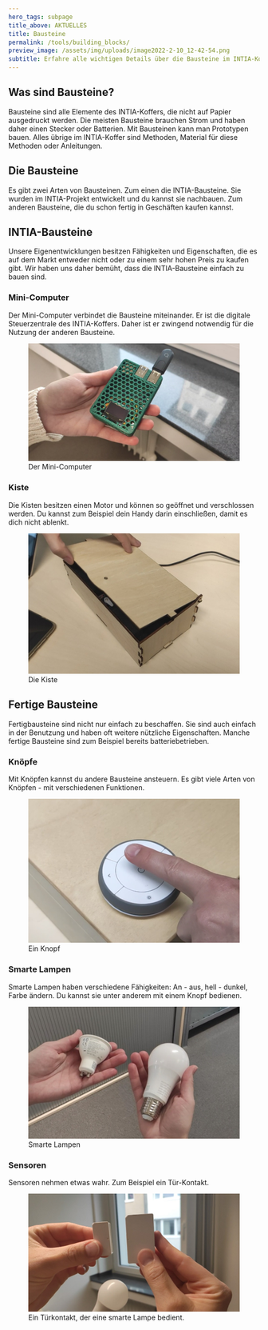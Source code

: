 ```yaml
---
hero_tags: subpage
title_above: AKTUELLES
title: Bausteine
permalink: /tools/building_blocks/
preview_image: /assets/img/uploads/image2022-2-10_12-42-54.png
subtitle: Erfahre alle wichtigen Details über die Bausteine im INTIA-Koffer.
---
```


## Was sind Bausteine?

Bausteine sind alle Elemente des INTIA-Koffers, die nicht auf Papier ausgedruckt werden. Die meisten Bausteine brauchen Strom und haben daher einen Stecker oder Batterien. Mit Bausteinen kann man Prototypen bauen. Alles übrige im INTIA-Koffer sind Methoden, Material für diese Methoden oder Anleitungen.

## Die Bausteine

Es gibt zwei Arten von Bausteinen. Zum einen die INTIA-Bausteine. Sie wurden im INTIA-Projekt entwickelt und du kannst sie nachbauen. Zum anderen Bausteine, die du schon fertig in Geschäften kaufen kannst.

## INTIA-Bausteine

Unsere Eigenentwicklungen besitzen Fähigkeiten und Eigenschaften, die es auf dem Markt entweder nicht oder zu einem sehr hohen Preis zu kaufen gibt. Wir haben uns daher bemüht, dass die INTIA-Bausteine einfach zu bauen sind.

### Mini-Computer

Der Mini-Computer verbindet die Bausteine miteinander. Er ist die digitale Steuerzentrale des INTIA-Koffers. Daher ist er zwingend notwendig für die Nutzung der anderen Bausteine.
<figure>
<img src="/assets/img/tools/building_blocks/mini_computer.jpg" alt="Der Mini-Computer ist die digitale Steuerzentrale des INTIA-Koffers." class="content_image">
<figcaption>Der Mini-Computer</figcaption>
</figure>

### **Kiste**

Die Kisten besitzen einen Motor und können so geöffnet und verschlossen werden. Du kannst zum Beispiel dein Handy darin einschließen, damit es dich nicht ablenkt.
<figure>
<img src="/assets/img/tools/building_blocks/kiste_mit_motor.jpg" alt="Dank des Motors können die Kisten geöffnet und verschlossen werden." class="content_image">
<figcaption>Die Kiste</figcaption>
</figure>

## Fertige Bausteine

Fertigbausteine sind nicht nur einfach zu beschaffen. Sie sind auch einfach in der Benutzung und haben oft weitere nützliche Eigenschaften. Manche fertige Bausteine sind zum Beispiel bereits batteriebetrieben.

### Knöpfe

Mit Knöpfen kannst du andere Bausteine ansteuern. Es gibt viele Arten von Knöpfen - mit verschiedenen Funktionen.
<figure>
<img src="/assets/img/tools/building_blocks/knopf.jpg" alt="Es gibt unterschiedliche Knöpfe. Mit diesem Knopf können Bausteine gesteuert werden." class="content_image">
<figcaption>Ein Knopf</figcaption>
</figure>

### Smarte Lampen

Smarte Lampen haben verschiedene Fähigkeiten: An - aus, hell - dunkel, Farbe ändern. Du kannst sie unter anderem mit einem Knopf bedienen.
<figure>
<img src="/assets/img/tools/building_blocks/smarte_lampen.jpg" alt="Smarte Lampen können zum Beispiel mit einem Knopf bedient werden." class="content_image">
<figcaption>Smarte Lampen</figcaption>
</figure>

### Sensoren

Sensoren nehmen etwas wahr. Zum Beispiel ein Tür-Kontakt.
<figure>
<img src="/assets/img/tools/building_blocks/tuer_kontakt.jpg" alt="Sensoren können beispielsweise Bewegungen wahrnehmen." class="content_image">
<figcaption>Ein Türkontakt, der eine smarte Lampe bedient.</figcaption>
</figure>

<!--EndFragment-->

